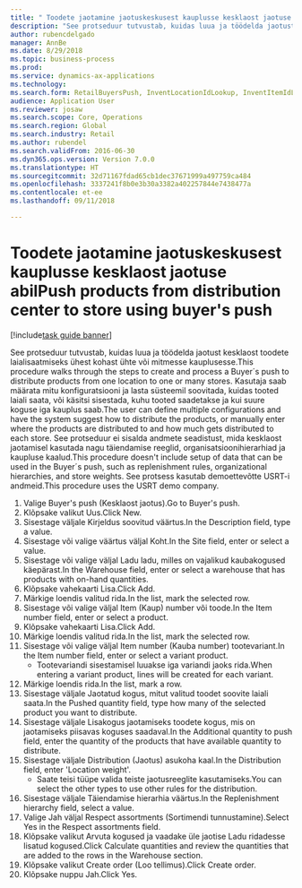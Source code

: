 ```yaml
--- 
title: " Toodete jaotamine jaotuskeskusest kauplusse kesklaost jaotuse abil"
description: "See protseduur tutvustab, kuidas luua ja töödelda jaotust kesklaost toodete laialisaatmiseks ühest kohast ühte või mitmesse kauplusesse."
author: rubencdelgado
manager: AnnBe
ms.date: 8/29/2018
ms.topic: business-process
ms.prod: 
ms.service: dynamics-ax-applications
ms.technology: 
ms.search.form: RetailBuyersPush, InventLocationIdLookup, InventItemIdLookupSimple, RetailReplenishmentTreeLookup
audience: Application User
ms.reviewer: josaw
ms.search.scope: Core, Operations
ms.search.region: Global
ms.search.industry: Retail
ms.author: rubendel
ms.search.validFrom: 2016-06-30
ms.dyn365.ops.version: Version 7.0.0
ms.translationtype: HT
ms.sourcegitcommit: 32d71167fdad65cb1dec37671999a497759ca484
ms.openlocfilehash: 3337241f8b0e3b30a3382a402257844e7438477a
ms.contentlocale: et-ee
ms.lasthandoff: 09/11/2018

---
```

# <a name="push-products-from-distribution-center-to-store-using-buyers-push"></a><span data-ttu-id="c511e-103"> Toodete jaotamine jaotuskeskusest kauplusse kesklaost jaotuse abil</span><span class="sxs-lookup"><span data-stu-id="c511e-103">Push products from distribution center to store using buyer's push</span></span>

[!include[task guide banner](../includes/task-guide-banner.md)]

<span data-ttu-id="c511e-104">See protseduur tutvustab, kuidas luua ja töödelda jaotust kesklaost toodete laialisaatmiseks ühest kohast ühte või mitmesse kauplusesse.</span><span class="sxs-lookup"><span data-stu-id="c511e-104">This procedure walks through the steps to create and process a Buyer´s push to distribute products from one location to one or many stores.</span></span> <span data-ttu-id="c511e-105">Kasutaja saab määrata mitu konfiguratsiooni ja lasta süsteemil soovitada, kuidas tooted laiali saata, või käsitsi sisestada, kuhu tooted saadetakse ja kui suure koguse iga kauplus saab.</span><span class="sxs-lookup"><span data-stu-id="c511e-105">The user can define multiple configurations and have the system suggest how to distribute the products, or manually enter where the products are distributed to and how much gets distributed to each store.</span></span> <span data-ttu-id="c511e-106">See protseduur ei sisalda andmete seadistust, mida kesklaost jaotamisel kasutada nagu täiendamise reeglid, organisatsioonihierarhiad ja kaupluse kaalud.</span><span class="sxs-lookup"><span data-stu-id="c511e-106">This procedure doesn't include setup of data that can be used in the Buyer´s push, such as replenishment rules, organizational hierarchies, and store weights.</span></span> <span data-ttu-id="c511e-107">See protsess kasutab demoettevõtte USRT-i andmeid.</span><span class="sxs-lookup"><span data-stu-id="c511e-107">This procedure uses the USRT demo company.</span></span>

1. <span data-ttu-id="c511e-108">Valige Buyer's push (Kesklaost jaotus).</span><span class="sxs-lookup"><span data-stu-id="c511e-108">Go to Buyer's push.</span></span>
2. <span data-ttu-id="c511e-109">Klõpsake valikut Uus.</span><span class="sxs-lookup"><span data-stu-id="c511e-109">Click New.</span></span>
3. <span data-ttu-id="c511e-110">Sisestage väljale Kirjeldus soovitud väärtus.</span><span class="sxs-lookup"><span data-stu-id="c511e-110">In the Description field, type a value.</span></span>
4. <span data-ttu-id="c511e-111">Sisestage või valige väärtus väljal Koht.</span><span class="sxs-lookup"><span data-stu-id="c511e-111">In the Site field, enter or select a value.</span></span>
5. <span data-ttu-id="c511e-112">Sisestage või valige väljal Ladu ladu, milles on vajalikud kaubakogused käepärast.</span><span class="sxs-lookup"><span data-stu-id="c511e-112">In the Warehouse field, enter or select a warehouse that has products with on-hand quantities.</span></span>
6. <span data-ttu-id="c511e-113">Klõpsake vahekaarti Lisa.</span><span class="sxs-lookup"><span data-stu-id="c511e-113">Click Add.</span></span>
7. <span data-ttu-id="c511e-114">Märkige loendis valitud rida.</span><span class="sxs-lookup"><span data-stu-id="c511e-114">In the list, mark the selected row.</span></span>
8. <span data-ttu-id="c511e-115">Sisestage või valige väljal Item (Kaup) number või toode.</span><span class="sxs-lookup"><span data-stu-id="c511e-115">In the Item number field, enter or select a product.</span></span>
9. <span data-ttu-id="c511e-116">Klõpsake vahekaarti Lisa.</span><span class="sxs-lookup"><span data-stu-id="c511e-116">Click Add.</span></span>
10. <span data-ttu-id="c511e-117">Märkige loendis valitud rida.</span><span class="sxs-lookup"><span data-stu-id="c511e-117">In the list, mark the selected row.</span></span>
11. <span data-ttu-id="c511e-118">Sisestage või valige väljal Item number (Kauba number) tootevariant.</span><span class="sxs-lookup"><span data-stu-id="c511e-118">In the Item number field, enter or select a variant product.</span></span>
    * <span data-ttu-id="c511e-119">Tootevariandi sisestamisel luuakse iga variandi jaoks rida.</span><span class="sxs-lookup"><span data-stu-id="c511e-119">When entering a variant product, lines will be created for each variant.</span></span>  
12. <span data-ttu-id="c511e-120">Märkige loendis rida.</span><span class="sxs-lookup"><span data-stu-id="c511e-120">In the list, mark a row.</span></span>
13. <span data-ttu-id="c511e-121">Sisestage väljale Jaotatud kogus, mitut valitud toodet soovite laiali saata.</span><span class="sxs-lookup"><span data-stu-id="c511e-121">In the Pushed quantity field, type how many of the selected product you want to distribute.</span></span>
14. <span data-ttu-id="c511e-122">Sisestage väljale Lisakogus jaotamiseks toodete kogus, mis on jaotamiseks piisavas koguses saadaval.</span><span class="sxs-lookup"><span data-stu-id="c511e-122">In the Additional quantity to push field, enter the quantity of the products that have available quantity to distribute.</span></span>
15. <span data-ttu-id="c511e-123">Sisestage väljale Distribution (Jaotus) asukoha kaal.</span><span class="sxs-lookup"><span data-stu-id="c511e-123">In the Distribution field, enter 'Location weight'.</span></span>
    * <span data-ttu-id="c511e-124">Saate teisi tüüpe valida teiste jaotusreeglite kasutamiseks.</span><span class="sxs-lookup"><span data-stu-id="c511e-124">You can select the other types to use other rules for the distribution.</span></span>  
16. <span data-ttu-id="c511e-125">Sisestage väljale Täiendamise hierarhia väärtus.</span><span class="sxs-lookup"><span data-stu-id="c511e-125">In the Replenishment hierarchy field, select a value.</span></span>
17. <span data-ttu-id="c511e-126">Valige Jah väljal Respect assortments (Sortimendi tunnustamine).</span><span class="sxs-lookup"><span data-stu-id="c511e-126">Select Yes in the Respect assortments field.</span></span>
18. <span data-ttu-id="c511e-127">Klõpsake valikut Arvuta kogused ja vaadake üle jaotise Ladu ridadesse lisatud kogused.</span><span class="sxs-lookup"><span data-stu-id="c511e-127">Click Calculate quantities and review the quantities that are added to the rows in the Warehouse section.</span></span>
19. <span data-ttu-id="c511e-128">Klõpsake valikut Create order (Loo tellimus).</span><span class="sxs-lookup"><span data-stu-id="c511e-128">Click Create order.</span></span>
20. <span data-ttu-id="c511e-129">Klõpsake nuppu Jah.</span><span class="sxs-lookup"><span data-stu-id="c511e-129">Click Yes.</span></span>


